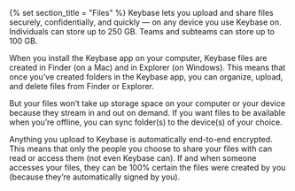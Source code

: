 {% set section_title = "Files" %}
Keybase lets you upload and share files securely, confidentially, and quickly — on any device you use Keybase on. Individuals can store up to 250 GB. Teams and subteams can store up to 100 GB. 

When you install the Keybase app on your computer, Keybase files are created in Finder (on a Mac) and in Explorer (on Windows). This means that once you’ve created folders in the Keybase app, you can organize, upload, and delete files from Finder or Explorer. 

But your files won’t take up storage space on your computer or your device because they stream in and out on demand. If you want files to be available when you’re offline, you can sync folder(s) to the device(s) of your choice.

Anything you upload to Keybase is automatically end-to-end encrypted. This means that only the people you choose to share your files with can read or access them (not even Keybase can). If and when someone accesses your files, they can be 100% certain the files were created by you (because they’re automatically signed by you).




